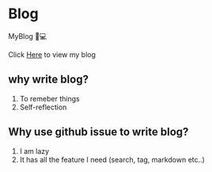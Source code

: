 # Blog
MyBlog 📝💻

Click [Here](https://github.com/iFun/Blog/issues) to view my blog


## why write blog?
1. To remeber things 
2. Self-reflection

## Why use github issue to write blog?
1. I am lazy
2. It has all the feature I need (search, tag, markdown etc..)
